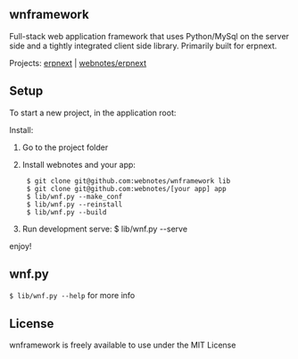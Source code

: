## wnframework

Full-stack web application framework that uses Python/MySql on the server side and a tightly integrated client side library. Primarily built for erpnext.

Projects: [erpnext](http://erpnext.org) | [webnotes/erpnext](https://github.com/webnotes/erpnext)

## Setup

To start a new project, in the application root:

Install:

1. Go to the project folder
1. Install webnotes and your app:

		$ git clone git@github.com:webnotes/wnframework lib
		$ git clone git@github.com:webnotes/[your app] app
		$ lib/wnf.py --make_conf
		$ lib/wnf.py --reinstall
		$ lib/wnf.py --build

1. Run development serve:
		$ lib/wnf.py --serve
	
enjoy!

## wnf.py

`$ lib/wnf.py --help` for more info

## License

wnframework is freely available to use under the MIT License
